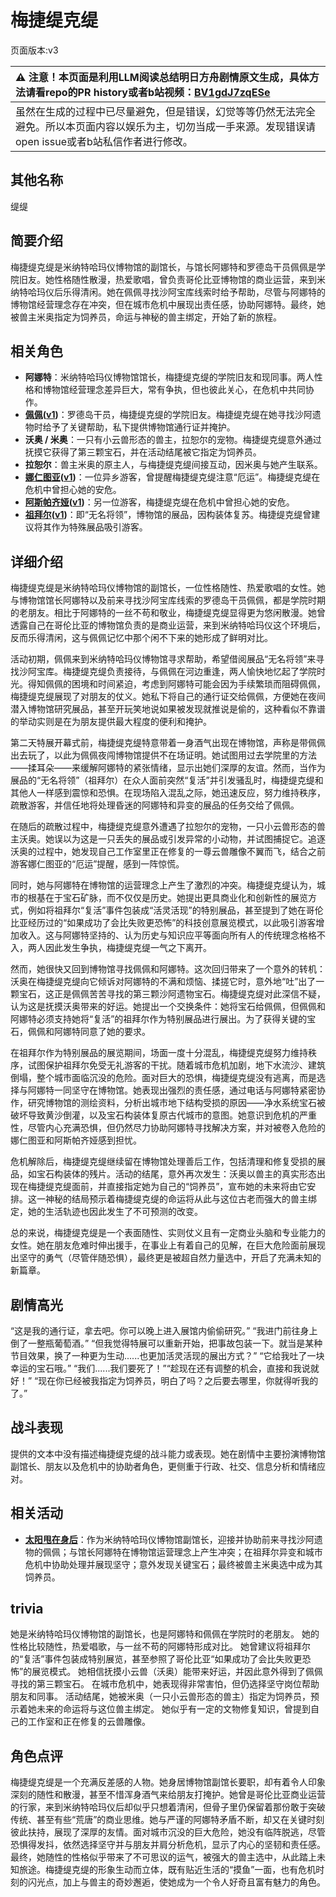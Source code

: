 # 梅捷缇克缇
页面版本:v3
 

| :warning: 注意！本页面是利用LLM阅读总结明日方舟剧情原文生成，具体方法请看repo的PR history或者b站视频：[BV1gdJ7zqESe](https://www.bilibili.com/video/BV1gdJ7zqESe/)         |
|:----------------------------|
| 虽然在生成的过程中已尽量避免，但是错误，幻觉等等仍然无法完全避免。所以本页面内容以娱乐为主，切勿当成一手来源。发现错误请open issue或者b站私信作者进行修改。|



## 其他名称
缇缇
## 简要介绍
梅捷缇克缇是米纳特哈玛仪博物馆的副馆长，与馆长阿娜特和罗德岛干员佩佩是学院旧友。她性格随性散漫，热爱歌唱，曾负责哥伦比亚博物馆的商业运营，来到米纳特哈玛仪后乐得清闲。她在佩佩寻找沙阿宝库线索时给予帮助，尽管与阿娜特的博物馆经营理念存在冲突，但在城市危机中展现出责任感，协助阿娜特。最终，她被兽主米奥指定为饲养员，命运与神秘的兽主绑定，开始了新的旅程。
## 相关角色
-   **阿娜特**：米纳特哈玛仪博物馆馆长，梅捷缇克缇的学院旧友和现同事。两人性格和博物馆经营理念差异巨大，常有争执，但也彼此关心，在危机中共同协作。
-   **[佩佩](char_4058_pepe.md)([v1](../chars/char_4058_pepe.md))**：罗德岛干员，梅捷缇克缇的学院旧友。梅捷缇克缇在她寻找沙阿遗物时给予了关键帮助，私下提供博物馆通行证并掩护。
-   **沃奥 / 米奥**：一只有小云兽形态的兽主，拉恕尔的宠物。梅捷缇克缇意外通过抚摸它获得了第三颗宝石，并在活动结尾被它指定为饲养员。
-   **拉恕尔**：兽主米奥的原主人，与梅捷缇克缇间接互动，因米奥与她产生联系。
-   **[娜仁图亚](char_4138_narant.md)([v1](../chars/char_4138_narant.md))**：一位异乡游客，曾提醒梅捷缇克缇注意“厄运”。梅捷缇克缇在危机中曾担心她的安危。
-   **[阿斯帕齐娅](extended_char_a_si_pa_qi_ya.md)([v1](../chars/extended_char_a_si_pa_qi_ya.md))**：另一位游客，梅捷缇克缇在危机中曾担心她的安危。
-   **[祖拜尔](extended_char_zu_bai_er.md)([v1](../chars/extended_char_zu_bai_er.md))**：即“无名将领”，博物馆的展品，因构装体复苏。梅捷缇克缇曾建议将其作为特殊展品吸引游客。
## 详细介绍
梅捷缇克缇是米纳特哈玛仪博物馆的副馆长，一位性格随性、热爱歌唱的女性。她与博物馆馆长阿娜特以及前来寻找沙阿宝库线索的罗德岛干员佩佩，都是学院时期的老朋友。相比于阿娜特的一丝不苟和敬业，梅捷缇克缇显得更为悠闲散漫。她曾透露自己在哥伦比亚的博物馆负责的是商业运营，来到米纳特哈玛仪这个环境后，反而乐得清闲，这与佩佩记忆中那个闲不下来的她形成了鲜明对比。

活动初期，佩佩来到米纳特哈玛仪博物馆寻求帮助，希望借阅展品“无名将领”来寻找沙阿宝库。梅捷缇克缇负责接待，与佩佩在河边重逢，两人愉快地忆起了学院时光。得知佩佩的困境和时间紧迫，考虑到阿娜特可能会因为手续繁琐而阻碍佩佩，梅捷缇克缇展现了对朋友的仗义。她私下将自己的通行证交给佩佩，方便她在夜间潜入博物馆研究展品，甚至开玩笑地说如果被发现就推说是偷的，这种看似不靠谱的举动实则是在为朋友提供最大程度的便利和掩护。

第二天特展开幕式前，梅捷缇克缇特意带着一身酒气出现在博物馆，声称是带佩佩出去玩了，以此为佩佩夜闯博物馆提供不在场证明。她试图用过去学院里的方法——揉耳朵——来缓解阿娜特的紧张情绪，显示出她们深厚的友谊。然而，当作为展品的“无名将领”（祖拜尔）在众人面前突然“复活”并引发骚乱时，梅捷缇克缇和其他人一样感到震惊和恐惧。在现场陷入混乱之际，她迅速反应，努力维持秩序，疏散游客，并信任地将处理昏迷的阿娜特和异变的展品的任务交给了佩佩。

在随后的疏散过程中，梅捷缇克缇意外遭遇了拉恕尔的宠物，一只小云兽形态的兽主沃奥。她误以为这是一只丢失的展品或引发异常的小动物，并试图捕捉它。追逐沃奥的过程中，她发现自己工作室里正在修复的一尊云兽雕像不翼而飞，结合之前游客娜仁图亚的“厄运”提醒，感到一阵惊慌。

同时，她与阿娜特在博物馆的运营理念上产生了激烈的冲突。梅捷缇克缇认为，城市的根基在于宝石矿脉，而不仅仅是历史。她提出更具商业化和创新性的展览方式，例如将祖拜尔“复活”事件包装成“活灵活现”的特别展品，甚至提到了她在哥伦比亚经历过的“如果成功了会比失败更恐怖”的科技创意展览模式，以此吸引游客增加收入。这与阿娜特坚持的、认为历史与知识应平等面向所有人的传统理念格格不入，两人因此发生争执，梅捷缇克缇一气之下离开。

然而，她很快又回到博物馆寻找佩佩和阿娜特。这次回归带来了一个意外的转机：沃奥在梅捷缇克缇向它倾诉对阿娜特的不满和烦恼、揉搓它时，意外地“吐”出了一颗宝石，这正是佩佩苦苦寻找的第三颗沙阿遗物宝石。梅捷缇克缇对此深信不疑，认为这是抚摸沃奥带来的好运。她提出一个交换条件：她将宝石给佩佩，但佩佩和阿娜特必须支持她将“复活”的祖拜尔作为特别展品进行展出。为了获得关键的宝石，佩佩和阿娜特同意了她的要求。

在祖拜尔作为特别展品的展览期间，场面一度十分混乱，梅捷缇克缇努力维持秩序，试图保护祖拜尔免受无礼游客的干扰。随着城市危机加剧，地下水流沙、建筑倒塌，整个城市面临沉没的危险。面对巨大的恐惧，梅捷缇克缇没有逃离，而是选择与阿娜特一同坚守在博物馆。她表现出强烈的责任感，通过电话与阿娜特紧密协作，研究博物馆的测绘资料，分析出城市地下结构受损的原因——净水系统宝石被破坏导致黄沙倒灌，以及宝石构装体复原古代城市的意图。她意识到危机的严重性，尽管内心充满恐惧，但仍然尽力协助阿娜特寻找解决方案，并对被卷入危险的娜仁图亚和阿斯帕齐娅感到担忧。

危机解除后，梅捷缇克缇继续留在博物馆处理善后工作，包括清理和修复受损的展品，如宝石构装体的残片。活动的结尾，意外再次发生：沃奥以兽主的真实形态出现在梅捷缇克缇面前，并直接指定她为自己的“饲养员”，宣布她的未来将由它安排。这一神秘的结局预示着梅捷缇克缇的命运将从此与这位古老而强大的兽主绑定，她的生活轨迹也因此发生了不可预测的改变。

总的来说，梅捷缇克缇是一个表面随性、实则仗义且有一定商业头脑和专业能力的女性。她在朋友危难时伸出援手，在事业上有着自己的见解，在巨大危险面前展现出坚守的勇气（尽管伴随恐惧），最终更是被超自然力量选中，开启了充满未知的新篇章。
## 剧情高光
“这是我的通行证，拿去吧。你可以晚上进入展馆内偷偷研究。”
“我进门前往身上倒了一整瓶葡萄酒。”
“但我觉得特展可以重新开始，把事故包装一下。就当是某种节目效果，换了一种更为生动......也更加活灵活现的展出方式？”
“它给我吐了一块幸运的宝石哦。”
“我们......我们要死了！”“趁现在还有调整的机会，直接和我说就好！”
“现在你已经被我指定为饲养员，明白了吗？之后要去哪里，你就得听我的了。”
## 战斗表现
提供的文本中没有描述梅捷缇克缇的战斗能力或表现。她在剧情中主要扮演博物馆副馆长、朋友以及危机中的协助者角色，更侧重于行政、社交、信息分析和情绪应对。
## 相关活动
-   **[太阳甩在身后](../stories/act35side.md)**：作为米纳特哈玛仪博物馆副馆长，迎接并协助前来寻找沙阿遗物的佩佩；与馆长阿娜特在博物馆运营理念上产生冲突；在祖拜尔异变和城市危机中协助处理并展现坚守；意外发现关键宝石；最终被兽主米奥选中成为其饲养员。
## trivia
她是米纳特哈玛仪博物馆的副馆长，也是阿娜特和佩佩在学院时的老朋友。
她的性格比较随性，热爱唱歌，与一丝不苟的阿娜特形成对比。
她曾建议将祖拜尔的“复活”事件包装成特别展览，甚至参照了哥伦比亚“如果成功了会比失败更恐怖”的展览模式。
她相信抚摸小云兽（沃奥）能带来好运，并因此意外得到了佩佩寻找的第三颗宝石。
在城市危机中，她表现得非常害怕，但仍选择坚守岗位帮助朋友和同事。
活动结尾，她被米奥（一只小云兽形态的兽主）指定为饲养员，预示着她未来的命运将与这位兽主绑定。
她似乎有一定的文物修复知识，曾提到自己的工作室和正在修复的云兽雕像。
## 角色点评
梅捷缇克缇是一个充满反差感的人物。她身居博物馆副馆长要职，却有着令人印象深刻的随性和散漫，甚至不惜浑身酒气来给朋友打掩护。她曾是哥伦比亚商业运营的行家，来到米纳特哈玛仪后却似乎只想着清闲，但骨子里仍保留着那份敢于突破传统、甚至有些“荒唐”的商业思维。她与严谨的阿娜特矛盾不断，却又在关键时刻彼此扶持，展现了深厚的友情。面对城市沉没的巨大危险，她没有临阵脱逃，尽管恐惧得发抖，依然选择坚守并与朋友并肩分析危机，显示了内心的坚韧和责任感。最终，她随性的性格似乎带来了不可思议的运气，被强大的兽主选中，从此踏上未知旅途。梅捷缇克缇的形象生动而立体，既有贴近生活的“摸鱼”一面，也有危机时刻的闪光点，加上与兽主的奇妙邂逅，使她成为一个令人好奇且富有魅力的角色。